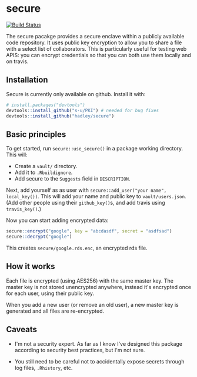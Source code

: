 # secure

[![Build Status](https://travis-ci.org/hadley/secure.png?branch=master)](https://travis-ci.org/hadley/secure)

The secure pacakge provides a secure enclave within a publicly available code repository. It uses public key encryption to allow you to share a file with a select list of collaborators. This is particularly useful for testing web APIS: you can encrypt credentials so that you can both use them locally and on travis.

## Installation

Secure is currently only available on github. Install it with:

```R
# install.packages("devtools")
devtools::install_github("s-u/PKI") # needed for bug fixes
devtools::install_github("hadley/secure")
```

## Basic principles

To get started, run `secure::use_secure()` in a package working directory. This will:

* Create a `vault/` directory.
* Add it to `.Rbuildignore`.
* Add secure to the `Suggests` field in `DESCRIPTION`.

Next, add yourself as as user with `secure::add_user("your name", local_key())`. This will add your name and public key to `vault/users.json`.  (Add other people using their `github_key()`s, and add travis using `travis_key()`.)

Now you can start adding encrypted data:

```R
secure::encrypt("google", key = "abcdasdf", secret = "asdfsad")
secure::decrypt("google")
```

This creates `secure/google.rds.enc`, an encrypted rds file.

## How it works

Each file is encrypted (using AES256) with the same master key. The master key is not stored unencrypted anywhere, instead it's encrypted once for each user, using their public key. 

When you add a new user (or remove an old user), a new master key is generated and all files are re-encrypted.

## Caveats

* I'm not a security expert. As far as I know I've designed this package 
  according to security best practices, but I'm not sure.
  
* You still need to be careful not to accidentally expose secrets through
  log files, `.Rhistory`, etc.
